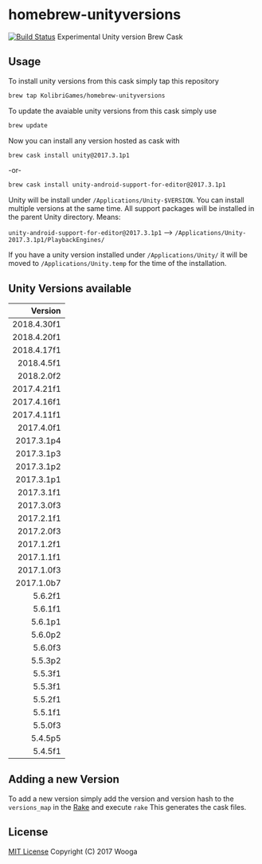 homebrew-unityversions
======================

[![Build Status](https://travis-ci.org/wooga/homebrew-unityversions.svg?branch=master)](https://travis-ci.org/wooga/homebrew-unityversions)
Experimental Unity version Brew Cask

Usage
-----

To install unity versions from this cask simply tap this repository

```bash
brew tap KolibriGames/homebrew-unityversions
```

To update the avaiable unity versions from this cask simply use

```bash
brew update
```

Now you can install any version hosted as cask with

```bash
brew cask install unity@2017.3.1p1
```

-or-

```bash
brew cask install unity-android-support-for-editor@2017.3.1p1
```

Unity will be install under `/Applications/Unity-$VERSION`. You can install multiple versions at the same time. All support packages will be installed in the parent Unity directory. Means:

`unity-android-support-for-editor@2017.3.1p1` --> `/Applications/Unity-2017.3.1p1/PlaybackEngines/`

If you have a unity version installed under `/Applications/Unity/` it will be moved to
`/Applications/Unity.temp` for the time of the installation.

Unity Versions available
------------------------

| Version     |
| ---------:  |
| 2018.4.30f1 |
| 2018.4.20f1 |
| 2018.4.17f1 |
| 2018.4.5f1  |
| 2018.2.0f2  |
| 2017.4.21f1 |
| 2017.4.16f1 |
| 2017.4.11f1 |
| 2017.4.0f1  |
| 2017.3.1p4  |
| 2017.3.1p3  |
| 2017.3.1p2  |
| 2017.3.1p1  |
| 2017.3.1f1  |
| 2017.3.0f3  |
| 2017.2.1f1  |
| 2017.2.0f3  |
| 2017.1.2f1  |
| 2017.1.1f1  |
| 2017.1.0f3  |
| 2017.1.0b7  |
| 5.6.2f1     |
| 5.6.1f1     |
| 5.6.1p1     |
| 5.6.0p2     |
| 5.6.0f3     |
| 5.5.3p2     |
| 5.5.3f1     |
| 5.5.3f1     |
| 5.5.2f1     |
| 5.5.1f1     |
| 5.5.0f3     |
| 5.4.5p5     |
| 5.4.5f1     |

Adding a new Version
--------------------
To add a new version simply add the version and version hash to the `versions_map` in the [Rake](Rakefile) and execute `rake`
This generates the cask files.

License
-------
[MIT License](LICENSE) Copyright (C) 2017 Wooga

